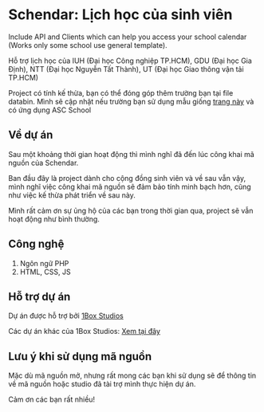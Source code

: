 # Schendar: Lịch học của sinh viên

Include API and Clients which can help you access your school calendar (Works only some school use general template).

Hỗ trợ lịch học của IUH (Đại học Công nghiệp TP.HCM), GDU (Đại học Gia Định), NTT (Đại học Nguyễn Tất Thành), UT (Đại học Giao thông vận tải TP.HCM)

Project có tính kế thừa, bạn có thể đóng góp thêm trường bạn tại file databin. Mình sẽ cập nhật nếu trường bạn sử dụng mẫu giống [trang này](https://sv.iuh.edu.vn) và có ứng dụng ASC School

## Về dự án

Sau một khoảng thời gian hoạt động thì mình nghĩ đã đến lúc công khai mã nguồn của Schendar. 

Ban đầu đây là project dành cho cộng đồng sinh viên và về sau vẫn vậy, mình nghĩ việc công khai mã nguồn sẽ đảm bảo tính minh bạch hơn, cũng như việc kế thừa phát triển về sau này.

Mình rất cảm ơn sự ủng hộ của các bạn trong thời gian qua, project sẽ vẫn hoạt động như bình thường.

## Công nghệ

1. Ngôn ngữ PHP
2. HTML, CSS, JS

## Hỗ trợ dự án

Dự án được hỗ trợ bởi [1Box Studios](https://1boxstudios.com)

Các dự án khác của 1Box Studios: [Xem tại đây](https://1boxstudios.com/our-release-products/)

## Lưu ý khi sử dụng mã nguồn

Mặc dù mã nguồn mở, nhưng rất mong các bạn khi sử dụng sẽ để thông tin về mã nguồn hoặc studio đã tài trợ mình thực hiện dự án.

Cảm ơn các bạn rất nhiều! 
